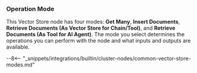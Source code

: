 ### Operation Mode

This Vector Store node has four modes: **Get Many**, **Insert Documents**, **Retrieve Documents (As Vector Store for Chain/Tool)**, and **Retrieve Documents (As Tool for AI Agent)**. The mode you select determines the operations you can perform with the node and what inputs and outputs are available.


--8<-- "_snippets/integrations/builtin/cluster-nodes/common-vector-store-modes.md"

